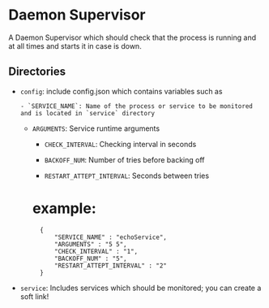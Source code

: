 # Daemon Supervisor


A Daemon Supervisor which should check that the process is running and at all times and starts it in case is down. 

## Directories

  - `config`: include config.json which contains variables such as
  
        - `SERVICE_NAME`: Name of the process or service to be monitored and is located in `service` directory
	
	- `ARGUMENTS`: Service runtime arguments
	
        - `CHECK_INTERVAL`: Checking interval in seconds
	
        - `BACKOFF_NUM`: Number of tries before backing off
	
        - `RESTART_ATTEPT_INTERVAL`: Seconds between tries
        
        # example:
            {
	            "SERVICE_NAME" : "echoService",
	            "ARGUMENTS" : "5 5",
	            "CHECK_INTERVAL" : "1",
	            "BACKOFF_NUM" : "5",
	            "RESTART_ATTEPT_INTERVAL" : "2"
            }

  - `service`: Includes services which should be monitored; you can create a soft link!

